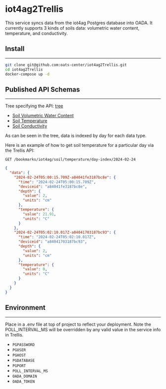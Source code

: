 # iot4ag2Trellis

This service syncs data from the iot4ag Postgres database into OADA.  It currently
supports 3 kinds of soils data: volumetric water content, temperature, and conductivity.

## Install
----------
```bash
git clone git@github.com:oats-center/iot4ag2Trellis.git
cd iot4ag2Trellis
docker-compose up -d
```

## Published API Schemas
--------------
Tree specifying the API: [tree](src/tree.ts)

* [Soil Volumetric Water Content](./src/schema-WaterContent.ts)
* [Soil Temperature](./src/schema-WaterContent.ts)
* [Soil Conductivity](./src/schema-WaterContent.ts)

As can be seen in the tree, data is indexed by day for each data type.

Here is an example of how to get soil temperature for a particular day via the Trellis API:
```
GET /bookmarks/iot4ag/soil/temperature/day-index/2024-02-24
```
```json
{
  "data": {
    "2024-02-24T05:00:15.709Z-a84041fe3187bc8e": {
      "time": "2024-02-24T05:00:15.709Z",
      "deviceid": "a84041fe3187bc8e",
      "depth": {
        "value": 2,
        "units": "cm"
      },
      "temperature": {
        "value": 21.91,
        "units": "C"
      }
    },
    "2024-02-24T05:02:10.017Z-a84041703187bc93": {
      "time": "2024-02-24T05:02:10.017Z",
      "deviceid": "a84041703187bc93",
      "depth": {
        "value": 2,
        "units": "cm"
      },
      "temperature": {
        "value": 0,
        "units": "C"
      }
    }
  }
}
```


## Environment
--------------
Place in a .env file at top of project to reflect your deployment.  Note the POLL_INTERVAL_MS
will be overridden by any valid value in the service info in Trellis.
* `PGPASSWORD`
* `PGUSER`
* `PGHOST`
* `PGDATABASE`
* `PGPORT`
* `POLL_INTERVAL_MS`
* `OADA_DOMAIN`
* `OADA_TOKEN`
